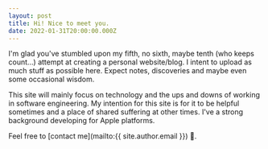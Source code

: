 ```yaml
---
layout: post
title: Hi! Nice to meet you.
date: 2022-01-31T20:00:00.000Z
---
```

I'm glad you've stumbled upon my fifth, no sixth, maybe tenth (who keeps count…) attempt at creating a personal website/blog.
I intent to upload as much stuff as possible here. Expect notes, discoveries and maybe even some occasional wisdom.

This site will mainly focus on technology and the ups and downs of working in software engineering. 
My intention for this site is for it to be helpful sometimes and a place of shared suffering at other times. I've a strong background developing for Apple platforms.

Feel free to [contact me](mailto:{{ site.author.email }}) 📧.